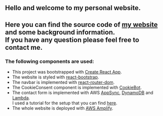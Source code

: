 ## Hello and welcome to my personal website.

Here you can find the source code of [my website](https://www.armin-bruckmann.de) and some background information. \
If you have any question please feel free to contact me.
---

### The following components are used:

- This project was bootstrapped with [Create React App](https://github.com/facebook/create-react-app).
- The website is styled with [react-bootstrap](https://react-bootstrap.github.io).
- The navbar is implemented with [react-router-dom](https://reactrouter.com).
- The CookieConsent component is implemented with [CookieBot](https://github.com/yeutech-lab/react-cookiebot).
- The contact form is implemented with AWS [AppSync](https://aws.amazon.com/appsync/?nc2=type_a),
  [DynamoDB](https://aws.amazon.com/dynamodb/?nc2=type_a) and [Lambda](https://aws.amazon.com/lambda/?nc2=type_a).  
  I used a tutorial for the setup that you can
  find [here](https://dev.to/mtliendo/serverless-contact-form-using-aws-amplify-1e9m).
- The whole website is deployed with [AWS Amplify](https://aws.amazon.com/amplify/?nc1=h_ls).